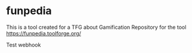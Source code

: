 # funpedia
This is a tool created for a TFG about Gamification
Repository for the tool https://funpedia.toolforge.org/


Test webhook